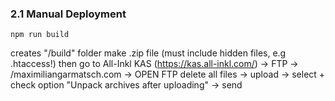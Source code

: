 ### 2.1 Manual Deployment
```
npm run build
```
creates "/build" folder
make .zip file  (must include hidden files, e.g .htaccess!)
then go to All-Inkl KAS (https://kas.all-inkl.com/) -> FTP -> /maximiliangarmatsch.com -> OPEN FTP
delete all files
-> upload
-> select + check option "Unpack archives after uploading"
-> send
